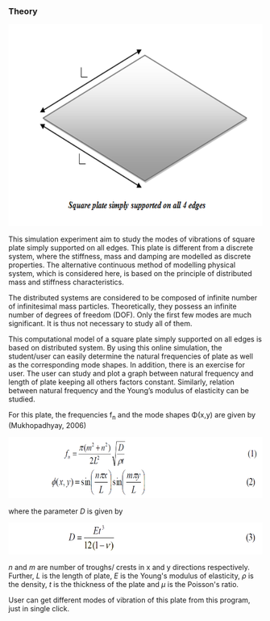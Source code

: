 
### Theory

<center><img src="images/th1.png" height="400px"/></center>

This simulation experiment aim to study the modes of vibrations of square plate simply supported on all edges. This plate is different from a discrete system, where the stiffness, mass and damping are modelled as discrete properties. The alternative continuous method of modelling physical system, which is considered here, is based on the principle of distributed mass and stiffness characteristics.

The distributed systems are considered to be composed of infinite number of infinitesimal mass particles. Theoretically, they possess an infinite number of degrees of freedom (DOF). Only the first few modes are much significant. It is thus not necessary to study all of them.


This computational model of a square plate simply supported on all edges is based on distributed system. By using this online simulation, the student/user can easily determine the natural frequencies of plate as well as the corresponding mode shapes. In addition, there is an exercise for user. The user can study and plot a graph between natural frequency and length of plate keeping all others factors constant. Similarly, relation between natural frequency and the Young’s modulus of elasticity can be studied.

For this plate, the frequencies f<sub>n</sub> and the mode shapes Φ(x,y) are given by (Mukhopadhyay, 2006)


<img src="images/th2.png" height="122px" />


where the parameter <i>D</i> is given by


<img src="images/th3.png" height="63px"/>


<i>n</i> and <i>m</i> are number of troughs/ crests in x and y directions respectively. Further, <i>L</i> is the length of plate, <i>E</i> is the Young's modulus of elasticity, <i>ρ</i> is the density, <i>t</i> is the thickness of the plate and <i>&#956;</i> is the Poisson's ratio.

User can get different modes of vibration of this plate from this program, just in single click.
